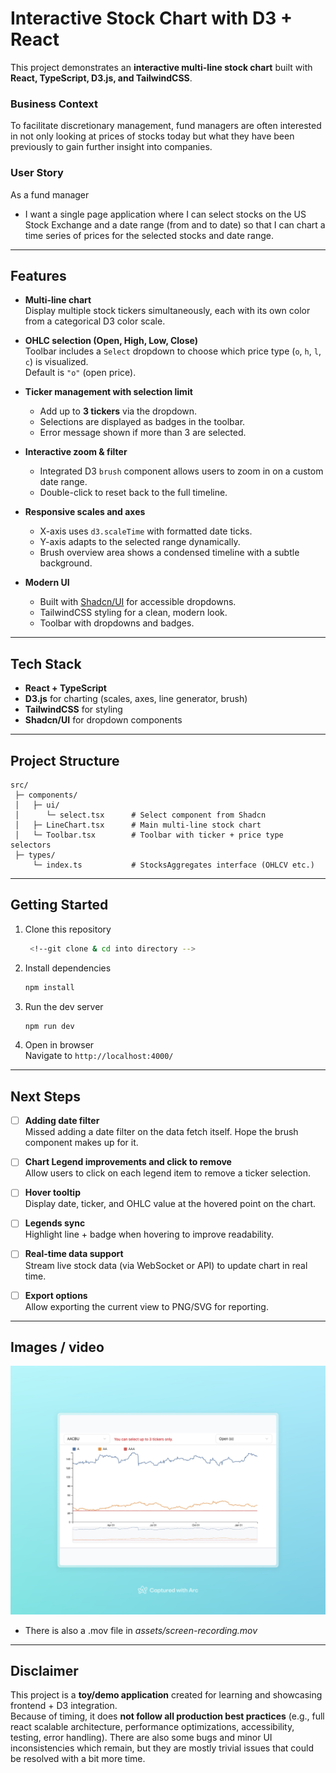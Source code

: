 # Interactive Stock Chart with D3 + React

This project demonstrates an **interactive multi-line stock chart** built with **React, TypeScript, D3.js, and TailwindCSS**.

### Business Context

To facilitate discretionary management, fund managers are often interested in not only looking at
prices of stocks today but what they have been previously to gain further insight into companies.

### User Story

As a fund manager

- I want a single page application where I can select stocks on the US Stock Exchange and a date range (from and to date) so that I can chart a time series of prices for the selected stocks and date range.

---

## Features

- **Multi-line chart**  
  Display multiple stock tickers simultaneously, each with its own color from a categorical D3 color scale.

- **OHLC selection (Open, High, Low, Close)**  
  Toolbar includes a `Select` dropdown to choose which price type (`o`, `h`, `l`, `c`) is visualized.  
  Default is `"o"` (open price).

- **Ticker management with selection limit**

  - Add up to **3 tickers** via the dropdown.
  - Selections are displayed as badges in the toolbar.
  - Error message shown if more than 3 are selected.

- **Interactive zoom & filter**

  - Integrated D3 `brush` component allows users to zoom in on a custom date range.
  - Double-click to reset back to the full timeline.

- **Responsive scales and axes**

  - X-axis uses `d3.scaleTime` with formatted date ticks.
  - Y-axis adapts to the selected range dynamically.
  - Brush overview area shows a condensed timeline with a subtle background.

- **Modern UI**
  - Built with [Shadcn/UI](https://ui.shadcn.com/) for accessible dropdowns.
  - TailwindCSS styling for a clean, modern look.
  - Toolbar with dropdowns and badges.

---

## Tech Stack

- **React + TypeScript**
- **D3.js** for charting (scales, axes, line generator, brush)
- **TailwindCSS** for styling
- **Shadcn/UI** for dropdown components

---

## Project Structure

```
src/
 ├─ components/
 │   ├─ ui/
 │      └─ select.tsx      # Select component from Shadcn
 │   ├─ LineChart.tsx      # Main multi-line stock chart
 │   └─ Toolbar.tsx        # Toolbar with ticker + price type selectors
 ├─ types/
     └─ index.ts           # StocksAggregates interface (OHLCV etc.)
```

---

## Getting Started

1. Clone this repository

   ```bash
    <!--git clone & cd into directory -->
   ```

2. Install dependencies

   ```bash
   npm install
   ```

3. Run the dev server

   ```bash
   npm run dev
   ```

4. Open in browser  
   Navigate to `http://localhost:4000/`

---

## Next Steps

- [ ] **Adding date filter**  
       Missed adding a date filter on the data fetch itself. Hope the brush component makes up for it.

- [ ] **Chart Legend improvements and click to remove**  
       Allow users to click on each legend item to remove a ticker selection.

- [ ] **Hover tooltip**  
       Display date, ticker, and OHLC value at the hovered point on the chart.

- [ ] **Legends sync**  
       Highlight line + badge when hovering to improve readability.

- [ ] **Real-time data support**  
       Stream live stock data (via WebSocket or API) to update chart in real time.

- [ ] **Export options**  
       Allow exporting the current view to PNG/SVG for reporting.

---

## Images / video

![](./assets/app-image.jpeg)

- There is also a .mov file in _assets/screen-recording.mov_

---

## Disclaimer

This project is a **toy/demo application** created for learning and showcasing frontend + D3 integration.  
Because of timing, it does **not follow all production best practices** (e.g., full react scalable architecture, performance optimizations, accessibility, testing, error handling).
There are also some bugs and minor UI inconsistencies which remain, but they are mostly trivial issues that could be resolved with a bit more time.
